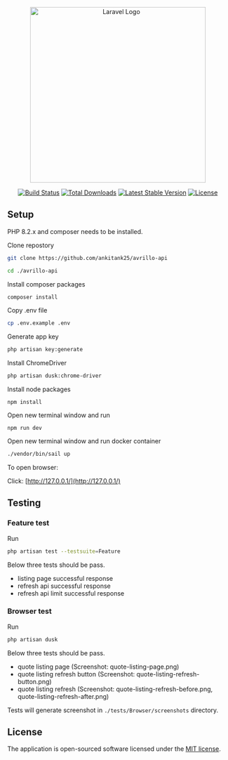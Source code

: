 <p align="center"><a href="https://laravel.com" target="_blank"><img src="https://raw.githubusercontent.com/laravel/art/master/logo-lockup/5%20SVG/2%20CMYK/1%20Full%20Color/laravel-logolockup-cmyk-red.svg" width="400" alt="Laravel Logo"></a></p>

<p align="center">
<a href="https://github.com/laravel/framework/actions"><img src="https://github.com/laravel/framework/workflows/tests/badge.svg" alt="Build Status"></a>
<a href="https://packagist.org/packages/laravel/framework"><img src="https://img.shields.io/packagist/dt/laravel/framework" alt="Total Downloads"></a>
<a href="https://packagist.org/packages/laravel/framework"><img src="https://img.shields.io/packagist/v/laravel/framework" alt="Latest Stable Version"></a>
<a href="https://packagist.org/packages/laravel/framework"><img src="https://img.shields.io/packagist/l/laravel/framework" alt="License"></a>
</p>

## Setup

PHP 8.2.x and composer needs to be installed.

Clone repostory
```bash
git clone https://github.com/ankitank25/avrillo-api
```
```bash
cd ./avrillo-api
```
Install composer packages
```bash
composer install
```
Copy .env file
```bash
cp .env.example .env
```
Generate app key
```bash
php artisan key:generate
```
Install ChromeDriver
```bash
php artisan dusk:chrome-driver
```

Install node packages
```npm
npm install
```
Open new terminal window and run
```npm
npm run dev
```
Open new terminal window and run docker container
```bash
./vendor/bin/sail up
```

To open browser:

Click:
[http://127.0.0.1/](http://127.0.0.1/)


## Testing
### Feature test

Run
```bash
php artisan test --testsuite=Feature
```
Below three tests should be pass.
 - listing page successful response
 - refresh api successful response
 - refresh api limit successful response

### Browser test

Run
```bash
php artisan dusk
```
Below three tests should be pass.
- quote listing page (Screenshot: quote-listing-page.png)
- quote listing refresh button (Screenshot: quote-listing-refresh-button.png)
- quote listing refresh (Screenshot: quote-listing-refresh-before.png, quote-listing-refresh-after.png)

Tests will generate screenshot in ``./tests/Browser/screenshots`` directory.

## License

The application is open-sourced software licensed under the [MIT license](https://opensource.org/licenses/MIT).
